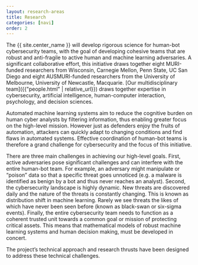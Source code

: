```yaml
---
layout: research-areas
title: Research
categories: [navi]
order: 2
---
```


The {{ site.center_name }} will develop rigorous science for human-bot cybersecurity teams, with the goal of developing cohesive teams that are robust and anti-fragile to active human and machine learning adversaries. A significant collaborative effort, this initiative draws together eight MURI-funded researchers from Wisconsin, Carnegie Mellon, Penn State, UC San Diego and eight AUSMURI-funded researchers from the University of Melbourne, University of Newcastle, Macquarie. [Our multidisciplinary team]({{"people.html" | relative_url}}) draws together expertise in cybersecurity, artificial intelligence, human-computer interaction, psychology, and decision sciences.

Automated machine learning systems aim to reduce the cognitive burden on human cyber analysts by filtering information, thus enabling greater focus on the high-level mission. However just as defenders enjoy the fruits of automation, attackers can quickly adapt to changing conditions and find flaws in automated systems. Effective coordination of human-bot teams is therefore a grand challenge for cybersecurity and the focus of this initiative.

There are three main challenges in achieving our high-level goals. First, active adversaries pose significant challenges and can interfere with the entire human-bot team. For example, an adversary might manipulate or “poison” data so that a specific threat goes unnoticed (e.g. a malware is identified as benign by a bot and thus never reaches an analyst). Second, the cybersecurity landscape is highly dynamic. New threats are discovered daily and the nature of the threats is constantly changing. This is known as distribution shift in machine learning. Rarely we see threats the likes of which have never been seen before (known as black-swan or six-sigma events). Finally, the entire cybersecurity team needs to function as a coherent trusted unit towards a common goal or mission of protecting critical assets. This means that mathematical models of robust machine learning systems and human decision making, must be developed in concert.

The project’s technical approach and research thrusts have been designed to address these technical challenges.
